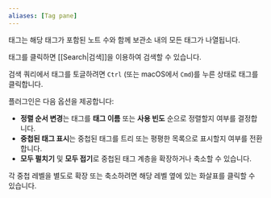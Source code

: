 ```yaml
---
aliases: [Tag pane]
---
```


태그는 해당 태그가 포함된 노트 수와 함께 보관소 내의 모든 태그가 나열됩니다.

태그를 클릭하면 [[Search|검색]]을 이용하여 검색할 수 있습니다.

검색 쿼리에서 태그를 토글하려면 `Ctrl` (또는 macOS에서 `Cmd`)를 누른 상태로 태그를 클릭합니다.

플러그인은 다음 옵션을 제공합니다:

- **정렬 순서 변경**는 태그를 **태그 이름** 또는 **사용 빈도** 순으로 정렬할지 여부를 결정합니다.
- **중첩된 태그 표시**는 중첩된 태그를 트리 또는 평평한 목록으로 표시할지 여부를 전환합니다.
- **모두 펄치기** 및 **모두 접기**로 중첩된 태그 계층을 확장하거나 축소할 수 있습니다.

각 중첩 레벨을 별도로 확장 또는 축소하려면 해당 레벨 옆에 있는 화살표를 클릭할 수 있습니다.
